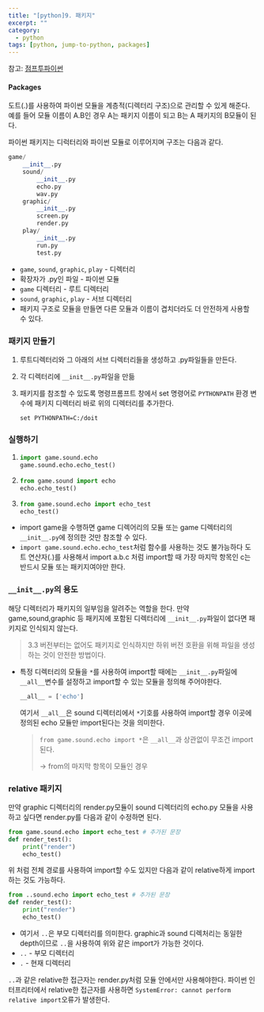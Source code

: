 ```yaml
---
title: "[python]9. 패키지"
excerpt: ""
category:
  - python
tags: [python, jump-to-python, packages]
---
```


참고: [점프투파이썬](https://wikidocs.net/1418)

#### Packages

도트(.)를 사용하여 파이썬 모듈을 계층적(디렉터리 구조)으로 관리할 수 있게 해준다. 예를 들어 모듈 이름이 A.B인 경우 A는 패키지 이름이 되고 B는 A 패키지의 B모듈이 된다.

파이썬 패키지는 디럭터리와 파이썬 모듈로 이루어지며 구조는 다음과 같다.

```python
game/
    __init__.py
    sound/
        __init__.py
        echo.py
        wav.py
    graphic/
        __init__.py
        screen.py
        render.py
    play/
        __init__.py
        run.py
        test.py
```

- `game`, `sound`, `graphic`, `play` - 디렉터리
- 확장자가 .py인 파일 - 파이썬 모듈
- `game` 디렉터리 - 루트 디렉터리
- `sound`, `graphic`, `play` - 서브 디렉터리
- 패키지 구조로 모듈을 만들면 다른 모듈과 이름이 겹치더라도 더 안전하게 사용할 수 있다.



### 패키지 만들기

1. 루트디렉터리와 그 아래의 서브 디렉터리들을 생성하고 .py파일들을 만든다.

2. 각 디렉터리에 `__init__.py`파일을 만듦

3. 패키지를 참조할 수 있도록 명령프롬프트 창에서 set 명령어로 `PYTHONPATH` 환경 변수에 패키지 디렉터리 바로 위의 디렉터리를 추가한다.

   ```
   set PYTHONPATH=C:/doit
   ```

   

### 실행하기

1. ```python
   import game.sound.echo
   game.sound.echo.echo_test()
   ```

2. ```python
   from game.sound import echo
   echo.echo_test()
   ```

3. ```python
   from game.sound.echo import echo_test
   echo_test()
   ```

- import game을 수행하면 game 디렉어리의 모듈 또는 game 디렉터리의 `__init__.py`에 정의한 것만 참조할 수 있다.
- `import game.sound.echo.echo_test`처럼 함수를 사용하는 것도 불가능하다
  도트 연산자(.)를 사용해서 import a.b.c 처럼 import할 때 가장 마지막 항목인  c는 반드시 모듈 또는 패키지여야만 한다.



### `__init__.py`의 용도

해당 디렉터리가 패키지의 일부임을 알려주는 역할을 한다. 만약 game,sound,graphic 등 패키지에 포함된 디렉터리에 `__init__.py`파일이 없다면 패키지로 인식되지 않는다.

> 3.3 버전부터는 없어도 패키지로 인식하지만 하위 버전 호환을 위해 파일을 생성하는 것이 안전한 방법이다.

- 특정 디렉터리의 모듈을 `*`를 사용하여 import할 때에는 `__init__.py`파일에 `__all__`변수를 설정하고 import할 수 있는 모듈을 정의해 주어야한다.

  ```python
  __all__ = ['echo']
  ```

  여기서 `__all__`은 sound 디렉터리에서 `*`기호를 사용하여 import할 경우 이곳에 정의된 echo 모듈만 import된다는 것을 의미한다.

  > `from game.sound.echo import *`은 `__all__`과 상관없이 무조건 import된다.
  >
  > -> from의 마지막 항목이 모듈인 경우



### relative 패키지

만약 graphic 디렉터리의 render.py모듈이 sound 디렉터리의 echo.py 모듈을 사용하고 싶다면 render.py를 다음과 같이 수정하면 된다.

```python
from game.sound.echo import echo_test # 추가된 문장
def render_test():
    print("render")
    echo_test()
```

위 처럼 전체 경로를 사용하여 import할 수도 있지만 다음과 같이 relative하게 import하는 것도 가능하다.

```python
from ..sound.echo import echo_test # 추가된 문장
def render_test():
    print("render")
    echo_test()
```

- 여기서 `..`은 부모 디렉터리를 의미한다. graphic과 sound 디렉처리는 동일한 depth이므로 `..`을 사용하여 위와 같은 import가 가능한 것이다.
- `..` - 부모 디렉터리
- `.` - 현재 디렉터리

`..`과 같은 relative한 접근자는 render.py처럼 모듈 안에서만 사용해야한다. 파이썬 인터프리터에서 relative한 접근자를 사용하면 `SystemError: cannot perform relative import`오류가 발생한다.